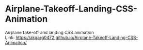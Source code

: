 # Airplane-Takeoff-Landing-CSS-Animation
Airplane take-off and landing CSS animation  
Link: https://akgarg0472.github.io/Airplane-Takeoff-Landing-CSS-Animation/
